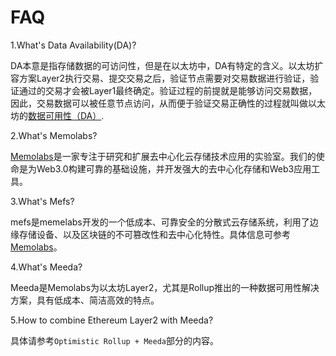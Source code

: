 # FAQ

1.What's Data Availability(DA)?

DA本意是指存储数据的可访问性，但是在以太坊中，DA有特定的含义。以太坊扩容方案Layer2执行交易、提交交易之后，验证节点需要对交易数据进行验证，验证通过的交易才会被Layer1最终确定。验证过程的前提就是能够访问交易数据，因此，交易数据可以被任意节点访问，从而便于验证交易正确性的过程就叫做以太坊的[数据可用性（DA）](https://ethereum.org/en/developers/docs/data-availability/).

2.What's Memolabs?

[Memolabs](https://memolabs.org/)是一家专注于研究和扩展去中心化云存储技术应用的实验室。我们的使命是为Web3.0构建可靠的基础设施，并开发强大的去中心化存储和Web3应用工具。

3.What's Mefs?

mefs是memelabs开发的一个低成本、可靠安全的分散式云存储系统，利用了边缘存储设备、以及区块链的不可篡改性和去中心化特性。具体信息可参考[Memolabs](https://memolabs.org/)。

4.What's Meeda?

Meeda是Memolabs为以太坊Layer2，尤其是Rollup推出的一种数据可用性解决方案，具有低成本、简洁高效的特点。

5.How to combine Ethereum Layer2 with Meeda?

具体请参考`Optimistic Rollup + Meeda`部分的内容。
